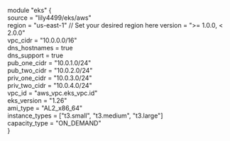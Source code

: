 module "eks" {    
    source         = "lily4499/eks/aws"   
    region         = "us-east-1" // Set your desired region here 
    version        = ">= 1.0.0, < 2.0.0"    
    vpc_cidr       = "10.0.0.0/16"    
    dns_hostnames  = true    
    dns_support    = true    
    pub_one_cidr   = "10.0.1.0/24"    
    pub_two_cidr   = "10.0.2.0/24"    
    priv_one_cidr  = "10.0.3.0/24"    
    priv_two_cidr  = "10.0.4.0/24"    
    vpc_id         = "aws_vpc.eks_vpc.id"    
    eks_version    = "1.26"    
    ami_type       = "AL2_x86_64"    
    instance_types = ["t3.small", "t3.medium", "t3.large"]   
    capacity_type  = "ON_DEMAND"    
}  

